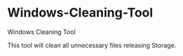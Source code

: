 # Windows-Cleaning-Tool
Windows Cleaning Tool

This tool will clean all unnecessary files releasing Storage.

